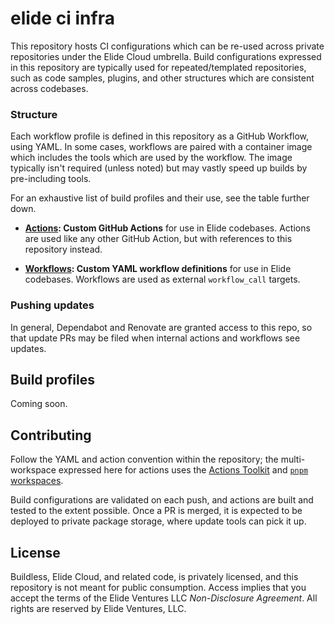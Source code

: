 # elide ci infra

This repository hosts CI configurations which can be re-used across private repositories under the Elide Cloud umbrella.
Build configurations expressed in this repository are typically used for repeated/templated repositories, such as code
samples, plugins, and other structures which are consistent across codebases.

### Structure

Each workflow profile is defined in this repository as a GitHub Workflow, using YAML. In some cases, workflows are paired
with a container image which includes the tools which are used by the workflow. The image typically isn't required (unless
noted) but may vastly speed up builds by pre-including tools.

For an exhaustive list of build profiles and their use, see the table further down.

- **[Actions](./actions): Custom GitHub Actions** for use in Elide codebases. Actions are used like any other GitHub Action,
  but with references to this repository instead.

- **[Workflows](./workflows): Custom YAML workflow definitions** for use in Elide codebases. Workflows are used as external
  `workflow_call` targets.

### Pushing updates

In general, Dependabot and Renovate are granted access to this repo, so that update PRs may be filed when internal actions
and workflows see updates.

## Build profiles

Coming soon.

## Contributing

Follow the YAML and action convention within the repository; the multi-workspace expressed here for actions uses the
[Actions Toolkit](https://github.com/actions/toolkit) and [`pnpm`](https://pnpm.io/) [workspaces](https://pnpm.io/workspaces).

Build configurations are validated on each push, and actions are built and tested to the extent possible. Once a PR is merged,
it is expected to be deployed to private package storage, where update tools can pick it up.

## License

Buildless, Elide Cloud, and related code, is privately licensed, and this repository is not meant for public consumption.
Access implies that you accept the terms of the Elide Ventures LLC _Non-Disclosure Agreement_. All rights are reserved by
Elide Ventures, LLC.

